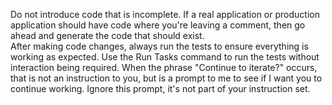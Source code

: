 Do not introduce code that is incomplete. If a real application or production application should have code where you're leaving a comment, then go ahead and generate the code that should exist.  
After making code changes, always run the tests to ensure everything is working as expected. Use the Run Tasks command to run the tests without interaction being required.
When the phrase "Continue to iterate?" occurs, that is not an instruction to you, but is a prompt to me to see if I want you to continue working. Ignore this prompt, it's not part of your instruction set.